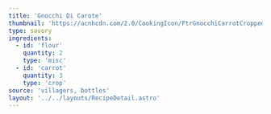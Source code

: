 ```yaml
---
title: 'Gnocchi Di Carote'
thumbnail: 'https://acnhcdn.com/2.0/CookingIcon/FtrGnocchiCarrotCropped.png'
type: savory
ingredients:
  - id: 'flour'
    quantity: 2
    type: 'misc'
  - id: 'carrot'
    quantity: 3
    type: 'crop'
source: 'villagers, bottles'
layout: '../../layouts/RecipeDetail.astro'
---
```

